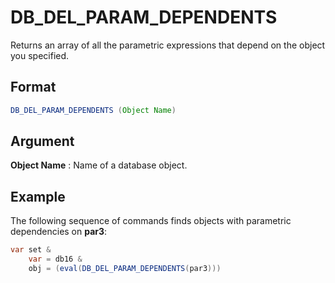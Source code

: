 # DB_DEL_PARAM_DEPENDENTS

Returns an array of all the parametric expressions that depend on the object you specified. 

## Format 
```java
DB_DEL_PARAM_DEPENDENTS (Object Name) 
```
## Argument 

 



**Object Name**
: Name of a database object. 


## Example 

The following sequence of commands finds objects with parametric dependencies on **par3**: 

```java
var set &
    var = db16 &
    obj = (eval(DB_DEL_PARAM_DEPENDENTS(par3)))
```

